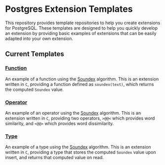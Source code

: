 # Postgres Extension Templates

This repository provides template repositories to help you create extensions for PostgreSQL. These templates are designed to help you quickly develop an extension by providing basic examples of extensions that can be easily adapted into your own extension.

## Current Templates

### [Function](https://github.com/pgextensions/function-template)

An example of a function using the [Soundex](https://en.wikipedia.org/wiki/Soundex) algorithm. This is an extension written in `C`, providing a function defined as `soundex(text)`, which returns the computed `Soundex` value.

### [Operator](https://github.com/pgextensions/operator-template)

An example of an operator using the [Soundex](https://en.wikipedia.org/wiki/Soundex) algorithm. This is an extension written in `C`, providing two operators, `>@@<` which provides word similarity, and `<@@>` which provides word dissimilarity.

### [Type](https://github.com/pgextensions/function-type)

An example of a type using the [Soundex](https://en.wikipedia.org/wiki/Soundex) algorithm. This is an extension written in `C`, providing a type that stores the computed `Soundex` value upon insert, and returns that computed value on read.
